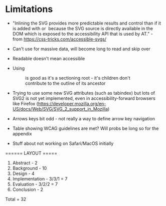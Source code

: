 # Limitations

- "Inlining the SVG provides more predictable results and control than if it is added with <use> or <img> because the SVG source is directly available in the DOM which is exposed to the accessibility API that is used by AT." - from https://css-tricks.com/accessible-svgs/

- Can't use for massive data, will become long to read and skip over
- Readable doesn't mean accessible

- Using <figure> is good as it's a sectioning root - it's children don't contribute to the outline of its ancestor

- Trying to use some new SVG attributes (such as tabindex) but lots of SVG2 is not yet implemented, even in accessibility-forward browsers like Firefox (https://developer.mozilla.org/en-US/docs/Web/SVG/SVG_2_support_in_Mozilla)

- Arrows keys bit odd - not really a way to define arrow key navigation

- Table showing WCAG guidelines are met? Will probs be long so for the appendix

- Stuff about not working on Safari/MacOS initially

====== LAYOUT =====

1. Abstract - 2
2. Background - 10
3. Design - 4
4. Implementation - 3/3/1 = 7
5. Evaluation - 3/2/2 = 7
6. Conclusion - 2

Total = 32
